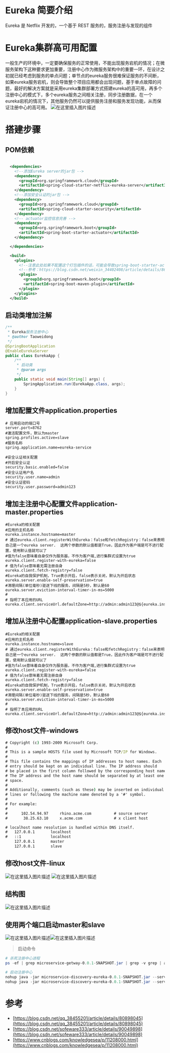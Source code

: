 # Eureka 简要介绍
Eureka 是 Netflix 开发的，一个基于 REST 服务的，服务注册与发现的组件

# Eureka集群高可用配置
一般生产的环境中，一定要确保服务的正常使用，不能出现服务宕机的情况；在微服务架构下这种要求更加重要，注册中心作为微服务架构中的重要一环，在设计之初就已经考虑到服务的单点问题；单节点的eureka服务很难保证服务的不间断，如果eureka服务宕机，则会导致整个项目应用都会出现问题，基于单点故障的问题，最好的解决方案就是采用eureka集群部署方式搭建eureka的高可用，再多个注册中心的模式下，多个eureka服务之间相关注册，同步注册数据，在一个eureka宕机的情况下，其他服务仍然可以提供服务注册和服务发现功能，从而保证注册中心的高可用。
![在这里插入图片描述](https://img-blog.csdnimg.cn/20191230224738627.png?x-oss-process=image/watermark,type_ZmFuZ3poZW5naGVpdGk,shadow_10,text_aHR0cHM6Ly9ibG9nLmNzZG4ubmV0L3Rhb3dlaWRvbmcx,size_16,color_FFFFFF,t_70)

# 搭建步骤
## POM依赖

```xml

  <dependencies>
    <!--添加Eureka server的jar包 -->
    <dependency>
      <groupId>org.springframework.cloud</groupId>
      <artifactId>spring-cloud-starter-netflix-eureka-server</artifactId>
    </dependency>
    <!--添加安全认证的jar包 -->
    <dependency>
      <groupId>org.springframework.cloud</groupId>
      <artifactId>spring-cloud-starter-security</artifactId>
    </dependency>
    <!-- actuator监控信息完善 -->
    <dependency>
      <groupId>org.springframework.boot</groupId>
      <artifactId>spring-boot-starter-actuator</artifactId>
    </dependency>

  </dependencies>

  <build>
    <plugins>
      <!--注意此处如果不配置这个打包插件的话，可能会导致spring-boot-starter-actuator /info获取空信息-->
      <!--参考：https://blog.csdn.net/weixin_34402408/article/details/86001236-->
      <plugin>
        <groupId>org.springframework.boot</groupId>
        <artifactId>spring-boot-maven-plugin</artifactId>
      </plugin>
    </plugins>
  </build>
```

## 启动类增加注解

```java
/**
 * Eureka服务注册中心
 * @author Taoweidong
 */
@SpringBootApplication
@EnableEurekaServer
public class EurekaApp {
    /**
     * 启动类
     * @param args
     */
    public static void main(String[] args) {
        SpringApplication.run(EurekaApp.class, args);
    }
}
```

## 增加配置文件application.properties

```properties
# 应用启动的端口号
server.port=8762
#激活配置文件，默认为master
spring.profiles.active=slave
#服务名称
spring.application.name=eureka-service

#安全认证相关配置
#开启安全认证
security.basic.enabled=false
#安全认证用户名
security.user.name=admin
#安全认证密码
security.user.password=admin123

```

## 增加主注册中心配置文件application-master.properties

```properties
#Eureka的相关配置
#应用的主机名称
eureka.instance.hostname=master
# 通过eureka.client.registerWithEureka：false和fetchRegistry：false来表明自己是一个eureka server.  这两个参数的默认值都是True，因此作为客户端是可不进行配置，使用默认值就可以了
#值为false意味着自身仅作为服务器，不作为客户端,进行集群式设置为true
eureka.client.register-with-eureka=false
# 值为false意味着无需注册自身
eureka.client.fetch-registry=false
#Eureka的自我保护机制，True表示开启，false表示关闭，默认为开启状态
eureka.server.enable-self-preservation=true
#清理间隔(单位毫秒)驱逐下线的服务，间隔是5秒，默认是60
eureka.server.eviction-interval-timer-in-ms=5000
#
# 指明了本应用的URL
eureka.client.serviceUrl.defaultZone=http://admin:admin123@${eureka.instance.hostname}:${server.port}/eureka/
```

## 增加从注册中心配置application-slave.properties

```properties
#Eureka的相关配置
#应用的主机名称
eureka.instance.hostname=slave
# 通过eureka.client.registerWithEureka：false和fetchRegistry：false来表明自己是一个eureka server.  这两个参数的默认值都是True，因此作为客户端是可不进行配置，使用默认值就可以了
#值为false意味着自身仅作为服务器，不作为客户端,进行集群式设置为true
eureka.client.register-with-eureka=false
# 值为false意味着无需注册自身
eureka.client.fetch-registry=false
#Eureka的自我保护机制，True表示开启，false表示关闭，默认为开启状态
eureka.server.enable-self-preservation=true
#清理间隔(单位毫秒)驱逐下线的服务，间隔是5秒，默认是60
eureka.server.eviction-interval-timer-in-ms=5000
#
# 指明了本应用的URL
eureka.client.serviceUrl.defaultZone=http://admin:admin123@${eureka.instance.hostname}:${server.port}/eureka/
```

## 修改host文件-windows

```cmd
# Copyright (c) 1993-2009 Microsoft Corp.
#
# This is a sample HOSTS file used by Microsoft TCP/IP for Windows.
#
# This file contains the mappings of IP addresses to host names. Each
# entry should be kept on an individual line. The IP address should
# be placed in the first column followed by the corresponding host name.
# The IP address and the host name should be separated by at least one
# space.
#
# Additionally, comments (such as these) may be inserted on individual
# lines or following the machine name denoted by a '#' symbol.
#
# For example:
#
#      102.54.94.97     rhino.acme.com          # source server
#       38.25.63.10     x.acme.com              # x client host

# localhost name resolution is handled within DNS itself.
#	127.0.0.1       localhost
#	::1             localhost
	127.0.0.1       master
	127.0.0.1       slave
```

## 修改host文件-linux
![在这里插入图片描述](https://img-blog.csdnimg.cn/2020010523344845.png)
![在这里插入图片描述](https://img-blog.csdnimg.cn/20200105233431744.png)

## 结构图
![在这里插入图片描述](https://img-blog.csdnimg.cn/20191230225952251.png?x-oss-process=image/watermark,type_ZmFuZ3poZW5naGVpdGk,shadow_10,text_aHR0cHM6Ly9ibG9nLmNzZG4ubmV0L3Rhb3dlaWRvbmcx,size_16,color_FFFFFF,t_70)
## 使用两个端口启动master和slave
![在这里插入图片描述](https://img-blog.csdnimg.cn/20191230230041122.png?x-oss-process=image/watermark,type_ZmFuZ3poZW5naGVpdGk,shadow_10,text_aHR0cHM6Ly9ibG9nLmNzZG4ubmV0L3Rhb3dlaWRvbmcx,size_16,color_FFFFFF,t_70)![在这里插入图片描述](https://img-blog.csdnimg.cn/20191230230059679.png?x-oss-process=image/watermark,type_ZmFuZ3poZW5naGVpdGk,shadow_10,text_aHR0cHM6Ly9ibG9nLmNzZG4ubmV0L3Rhb3dlaWRvbmcx,size_16,color_FFFFFF,t_70)
> 启动命令

```powershell
# 杀死注册中心进程
ps -ef | grep microservice-getway-0.0.1-SNAPSHOT.jar | grep -v grep | awk '{print $2}' | xargs kill -9

# 启动注册中心
nohup java -jar microservice-discovery-eureka-0.0.1-SNAPSHOT.jar --server.port=8761 --spring.profiles.active=master  > eureka-master.log 2>&1 &
nohup java -jar microservice-discovery-eureka-0.0.1-SNAPSHOT.jar --server.port=8762 --spring.profiles.active=slave  > eureka-slave.log 2>&1 &
```

# 参考
- [https://blog.csdn.net/qq_38455201/article/details/80898045](https://blog.csdn.net/qq_38455201/article/details/80898045)
- [https://blog.csdn.net/sofeware333/article/details/90049898](https://blog.csdn.net/sofeware333/article/details/90049898)
- [https://www.cnblogs.com/knowledgesea/p/11208000.html](https://www.cnblogs.com/knowledgesea/p/11208000.html)
